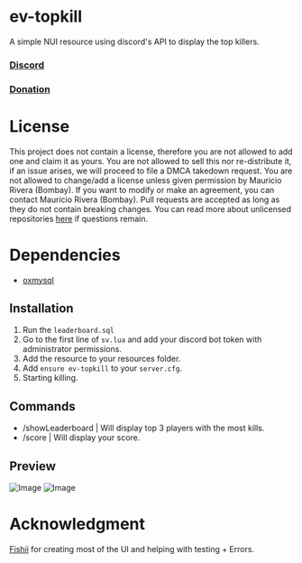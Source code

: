 # ev-topkill
A simple NUI resource using discord's API to display the top killers.

### [Discord](https://discord.com/invite/u4zk4tVTkG)
### [Donation](https://www.buymeacoffee.com/bombayV)

# License
This project does not contain a license, therefore you are not allowed to add one and claim it as yours. You are not allowed to sell this nor re-distribute it, if an issue arises, we will proceed to file a DMCA takedown request. You are not allowed to change/add a license unless given permission by Mauricio Rivera (Bombay). If you want to modify or make an agreement, you can contact Mauricio Rivera (Bombay). Pull requests are accepted as long as they do not contain breaking changes. You can read more about unlicensed repositories [here](https://opensource.stackexchange.com/questions/1720/what-can-i-assume-if-a-publicly-published-project-has-no-license) if questions remain.

# Dependencies
- [oxmysql](https://github.com/overextended/oxmysql)

## Installation
1) Run the `leaderboard.sql`
2) Go to the first line of `sv.lua` and add your discord bot token with administrator permissions.
3) Add the resource to your resources folder.
4) Add `ensure ev-topkill` to your `server.cfg`.
5) Starting killing.

## Commands
- /showLeaderboard | Will display top 3 players with the most kills.
- /score | Will display your score.

## Preview
![Image](https://fishii.is-horny.wtf/acO5NHmNPe.png)
![Image](https://fishii.is-horny.wtf/7yMHcROgYz.png)
# Acknowledgment
[Fishii](https://github.com/fishiidev) for creating most of the UI and helping with testing + Errors.
